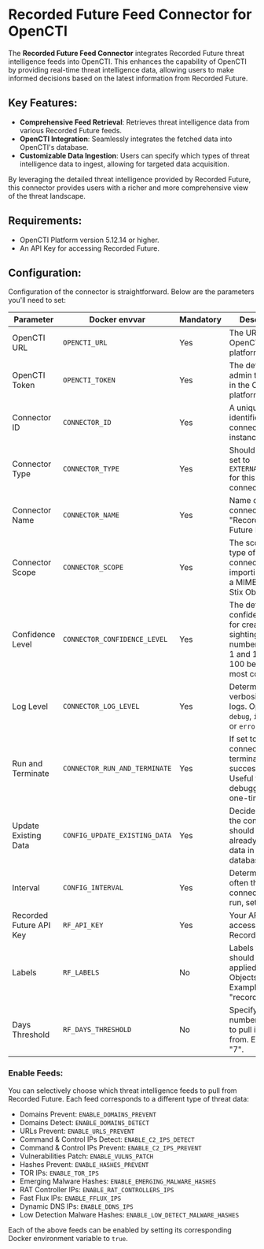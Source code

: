 # Recorded Future Feed Connector for OpenCTI

The **Recorded Future Feed Connector** integrates Recorded Future threat intelligence feeds into OpenCTI. This enhances the capability of OpenCTI by providing real-time threat intelligence data, allowing users to make informed decisions based on the latest information from Recorded Future.

## Key Features:

- **Comprehensive Feed Retrieval**: Retrieves threat intelligence data from various Recorded Future feeds.
- **OpenCTI Integration**: Seamlessly integrates the fetched data into OpenCTI's database.
- **Customizable Data Ingestion**: Users can specify which types of threat intelligence data to ingest, allowing for targeted data acquisition.

By leveraging the detailed threat intelligence provided by Recorded Future, this connector provides users with a richer and more comprehensive view of the threat landscape.

## Requirements:
- OpenCTI Platform version 5.12.14 or higher.
- An API Key for accessing Recorded Future.

## Configuration:

Configuration of the connector is straightforward. Below are the parameters you'll need to set:

| Parameter | Docker envvar | Mandatory | Description |
| --- | --- | --- | --- |
| OpenCTI URL | `OPENCTI_URL` | Yes | The URL of the OpenCTI platform. |
| OpenCTI Token | `OPENCTI_TOKEN` | Yes | The default admin token set in the OpenCTI platform. |
| Connector ID | `CONNECTOR_ID` | Yes | A unique `UUIDv4` identifier for this connector instance. |
| Connector Type | `CONNECTOR_TYPE` | Yes | Should always be set to `EXTERNAL_IMPORT` for this connector. |
| Connector Name | `CONNECTOR_NAME` | Yes | Name of the connector. E.g., "Recorded Future Feed". |
| Connector Scope | `CONNECTOR_SCOPE` | Yes | The scope or type of data the connector is importing, either a MIME type or Stix Object. |
| Confidence Level | `CONNECTOR_CONFIDENCE_LEVEL` | Yes | The default confidence level for created sightings. It's a number between 1 and 100, with 100 being the most confident. |
| Log Level | `CONNECTOR_LOG_LEVEL` | Yes | Determines the verbosity of the logs. Options are `debug`, `info`, `warn`, or `error`. |
| Run and Terminate | `CONNECTOR_RUN_AND_TERMINATE` | Yes | If set to true, the connector will terminate after a successful run. Useful for debugging or one-time runs. |
| Update Existing Data | `CONFIG_UPDATE_EXISTING_DATA` | Yes | Decide whether the connector should update already existing data in the database. |
| Interval | `CONFIG_INTERVAL` | Yes | Determines how often the connector will run, set in hours. |
| Recorded Future API Key | `RF_API_KEY` | Yes | Your API Key for accessing Recorded Future. |
| Labels | `RF_LABELS` | No | Labels that should be applied to Stix Objects. Example: "recordedfuture". |
| Days Threshold | `RF_DAYS_THRESHOLD` | No | Specify the number of days to pull indicators from. Example: "7". |

### Enable Feeds:

You can selectively choose which threat intelligence feeds to pull from Recorded Future. Each feed corresponds to a different type of threat data:

- Domains Prevent: `ENABLE_DOMAINS_PREVENT`
- Domains Detect: `ENABLE_DOMAINS_DETECT`
- URLs Prevent: `ENABLE_URLS_PREVENT`
- Command & Control IPs Detect: `ENABLE_C2_IPS_DETECT`
- Command & Control IPs Prevent: `ENABLE_C2_IPS_PREVENT`
- Vulnerabilities Patch: `ENABLE_VULNS_PATCH`
- Hashes Prevent: `ENABLE_HASHES_PREVENT`
- TOR IPs: `ENABLE_TOR_IPS`
- Emerging Malware Hashes: `ENABLE_EMERGING_MALWARE_HASHES`
- RAT Controller IPs: `ENABLE_RAT_CONTROLLERS_IPS`
- Fast Flux IPs: `ENABLE_FFLUX_IPS`
- Dynamic DNS IPs: `ENABLE_DDNS_IPS`
- Low Detection Malware Hashes: `ENABLE_LOW_DETECT_MALWARE_HASHES`

Each of the above feeds can be enabled by setting its corresponding Docker environment variable to `true`.
